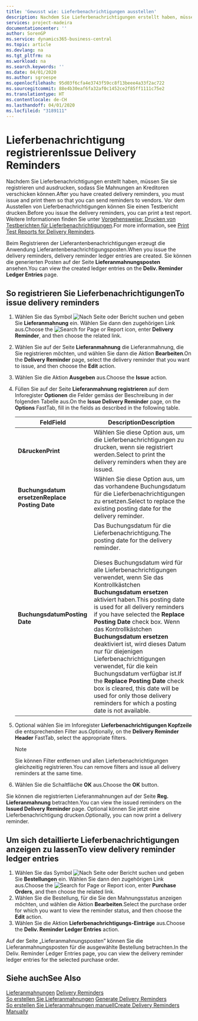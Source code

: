 ```yaml
---
title: 'Gewusst wie: Lieferbenachrichtigungen ausstellen'
description: Nachdem Sie Lieferbenachrichtigungen erstellt haben, müssen Sie sie registrieren und ausdrucken, sodass Sie Mahnungen an Kreditoren verschicken können. Vor dem Ausstellen von Lieferbenachrichtigungen können Sie einen Testbericht drucken.
services: project-madeira
documentationcenter: ''
author: SorenGP
ms.service: dynamics365-business-central
ms.topic: article
ms.devlang: na
ms.tgt_pltfrm: na
ms.workload: na
ms.search.keywords: ''
ms.date: 04/01/2020
ms.author: sgroespe
ms.openlocfilehash: 95d03f6cfa4e3743f59cc8f13beee4a33f2ac722
ms.sourcegitcommit: 88e4b30eaf6fa32af0c1452ce2f85ff1111c75e2
ms.translationtype: HT
ms.contentlocale: de-CH
ms.lasthandoff: 04/01/2020
ms.locfileid: "3189111"
---
```

# <a name="issue-delivery-reminders"></a><span data-ttu-id="d8a76-104">Lieferbenachrichtigung registrieren</span><span class="sxs-lookup"><span data-stu-id="d8a76-104">Issue Delivery Reminders</span></span>
<span data-ttu-id="d8a76-105">Nachdem Sie Lieferbenachrichtigungen erstellt haben, müssen Sie sie registrieren und ausdrucken, sodass Sie Mahnungen an Kreditoren verschicken können.</span><span class="sxs-lookup"><span data-stu-id="d8a76-105">After you have created delivery reminders, you must issue and print them so that you can send reminders to vendors.</span></span> <span data-ttu-id="d8a76-106">Vor dem Ausstellen von Lieferbenachrichtigungen können Sie einen Testbericht drucken.</span><span class="sxs-lookup"><span data-stu-id="d8a76-106">Before you issue the delivery reminders, you can print a test report.</span></span> <span data-ttu-id="d8a76-107">Weitere Informationen finden Sie unter [Vorgehensweise: Drucken von Testberichten für  Lieferbenachrichtigungen](how-to-print-test-reports-for-delivery-reminders.md).</span><span class="sxs-lookup"><span data-stu-id="d8a76-107">For more information, see [Print Test Reports for Delivery Reminders](how-to-print-test-reports-for-delivery-reminders.md).</span></span>  

<span data-ttu-id="d8a76-108">Beim Registrieren der Lieferantenbenachrichtigungen erzeugt die Anwendung Lieferantenbenachrichtigungsposten.</span><span class="sxs-lookup"><span data-stu-id="d8a76-108">When you issue the delivery reminders, delivery reminder ledger entries are created.</span></span> <span data-ttu-id="d8a76-109">Sie können die generierten Posten auf der Seite **Lieferanmahnungsposten** ansehen.</span><span class="sxs-lookup"><span data-stu-id="d8a76-109">You can view the created ledger entries on the **Deliv. Reminder Ledger Entries** page.</span></span>  

## <a name="to-issue-delivery-reminders"></a><span data-ttu-id="d8a76-110">So registrieren Sie Lieferbenachrichtigungen</span><span class="sxs-lookup"><span data-stu-id="d8a76-110">To issue delivery reminders</span></span>  

1.  <span data-ttu-id="d8a76-111">Wählen Sie das Symbol ![Nach Seite oder Bericht suchen](../../media/ui-search/search_small.png "Symbol 'Nach Seite oder Bericht suchen'") und geben Sie **Lieferanmahnung** ein. Wählen Sie dann den zugehörigen Link aus.</span><span class="sxs-lookup"><span data-stu-id="d8a76-111">Choose the ![Search for Page or Report](../../media/ui-search/search_small.png "Search for Page or Report icon") icon, enter **Delivery Reminder**, and then choose the related link.</span></span>  
2.  <span data-ttu-id="d8a76-112">Wählen Sie auf der Seite **Lieferanmahnung** die Lieferanmahnung, die Sie registrieren möchten, und wählen Sie dann die Aktion **Bearbeiten**.</span><span class="sxs-lookup"><span data-stu-id="d8a76-112">On the **Delivery Reminder** page, select the delivery reminder that you want to issue, and then choose the **Edit** action.</span></span>  
3.  <span data-ttu-id="d8a76-113">Wählen Sie die Aktion **Ausgeben** aus.</span><span class="sxs-lookup"><span data-stu-id="d8a76-113">Choose the **Issue** action.</span></span>  
4.  <span data-ttu-id="d8a76-114">Füllen Sie auf der Seite **Lieferanmahnung registrieren** auf dem Inforegister **Optionen** die Felder gemäss der Beschreibung in der folgenden Tabelle aus.</span><span class="sxs-lookup"><span data-stu-id="d8a76-114">On the **Issue Delivery Reminder** page, on the **Options** FastTab, fill in the fields as described in the following table.</span></span>  

    |<span data-ttu-id="d8a76-115">Feld</span><span class="sxs-lookup"><span data-stu-id="d8a76-115">Field</span></span>|<span data-ttu-id="d8a76-116">Description</span><span class="sxs-lookup"><span data-stu-id="d8a76-116">Description</span></span>|  
    |---------------------------------|---------------------------------------|  
    |<span data-ttu-id="d8a76-117">**D&rucken**</span><span class="sxs-lookup"><span data-stu-id="d8a76-117">**Print**</span></span>|<span data-ttu-id="d8a76-118">Wählen Sie diese Option aus, um die Lieferbenachrichtigungen zu drucken, wenn sie registriert werden.</span><span class="sxs-lookup"><span data-stu-id="d8a76-118">Select to print the delivery reminders when they are issued.</span></span>|  
    |<span data-ttu-id="d8a76-119">**Buchungsdatum ersetzen**</span><span class="sxs-lookup"><span data-stu-id="d8a76-119">**Replace Posting Date**</span></span>|<span data-ttu-id="d8a76-120">Wählen Sie diese Option aus, um das vorhandene Buchungsdatum für die Lieferbenachrichtigungen zu ersetzen.</span><span class="sxs-lookup"><span data-stu-id="d8a76-120">Select to replace the existing posting date for the delivery reminder.</span></span>|  
    |<span data-ttu-id="d8a76-121">**Buchungsdatum**</span><span class="sxs-lookup"><span data-stu-id="d8a76-121">**Posting Date**</span></span>|<span data-ttu-id="d8a76-122">Das Buchungsdatum für die Lieferbenachrichtigung.</span><span class="sxs-lookup"><span data-stu-id="d8a76-122">The posting date for the delivery reminder.</span></span><br /><br /> <span data-ttu-id="d8a76-123">Dieses Buchungsdatum wird für alle Lieferbenachrichtigungen verwendet, wenn Sie das Kontrollkästchen **Buchungsdatum ersetzen** aktiviert haben.</span><span class="sxs-lookup"><span data-stu-id="d8a76-123">This posting date is used for all delivery reminders if you have selected the **Replace Posting Date** check box.</span></span> <span data-ttu-id="d8a76-124">Wenn das Kontrollkästchen **Buchungsdatum ersetzen** deaktiviert ist, wird dieses Datum nur für diejenigen Lieferbenachrichtigungen verwendet, für die kein Buchungsdatum verfügbar ist.</span><span class="sxs-lookup"><span data-stu-id="d8a76-124">If the **Replace Posting Date** check box is cleared, this date will be used for only those delivery reminders for which a posting date is not available.</span></span>|  

5.  <span data-ttu-id="d8a76-125">Optional wählen Sie im Inforegister **Lieferbenachrichtigungen Kopfzeile** die entsprechenden Filter aus.</span><span class="sxs-lookup"><span data-stu-id="d8a76-125">Optionally, on the **Delivery Reminder Header** FastTab, select the appropriate filters.</span></span>  

    > [!NOTE]  
    >  <span data-ttu-id="d8a76-126">Sie können Filter entfernen und allen Lieferbenachrichtigungen gleichzeitig registrieren.</span><span class="sxs-lookup"><span data-stu-id="d8a76-126">You can remove filters and issue all delivery reminders at the same time.</span></span>  

6.  <span data-ttu-id="d8a76-127">Wählen Sie die Schaltfläche **OK** aus.</span><span class="sxs-lookup"><span data-stu-id="d8a76-127">Choose the **OK** button.</span></span>  

<span data-ttu-id="d8a76-128">Sie können die registrierten Lieferanmahnungen auf der Seite **Reg. Lieferanmahnung** betrachten.</span><span class="sxs-lookup"><span data-stu-id="d8a76-128">You can view the issued reminders on the **Issued Delivery Reminder** page.</span></span> <span data-ttu-id="d8a76-129">Optional können Sie jetzt eine Lieferbenachrichtigung drucken.</span><span class="sxs-lookup"><span data-stu-id="d8a76-129">Optionally, you can now print a delivery reminder.</span></span>  

## <a name="to-view-delivery-reminder-ledger-entries"></a><span data-ttu-id="d8a76-130">Um sich detaillierte Lieferbenachrichtigungen anzeigen zu lassen</span><span class="sxs-lookup"><span data-stu-id="d8a76-130">To view delivery reminder ledger entries</span></span>  

1.  <span data-ttu-id="d8a76-131">Wählen Sie das Symbol ![Nach Seite oder Bericht suchen](../../media/ui-search/search_small.png "Symbol 'Nach Seite oder Bericht suchen'") und geben Sie **Bestellungen** ein. Wählen Sie dann den zugehörigen Link aus.</span><span class="sxs-lookup"><span data-stu-id="d8a76-131">Choose the ![Search for Page or Report](../../media/ui-search/search_small.png "Search for Page or Report icon") icon, enter **Purchase Orders**, and then choose the related link.</span></span>  
2.  <span data-ttu-id="d8a76-132">Wählen Sie die Bestellung, für die Sie den Mahnungsstatus anzeigen möchten, und wählen die Aktion **Bearbeiten**.</span><span class="sxs-lookup"><span data-stu-id="d8a76-132">Select the purchase order for which you want to view the reminder status, and then choose the **Edit** action.</span></span>  
3.  <span data-ttu-id="d8a76-133">Wählen Sie die Aktion **Lieferbenachrichtigungs-Einträge** aus.</span><span class="sxs-lookup"><span data-stu-id="d8a76-133">Choose the **Deliv. Reminder Ledger Entries** action.</span></span>  

<span data-ttu-id="d8a76-134">Auf der Seite „Lieferanmahnungsposten” können Sie die Lieferanmahnungsposten für die ausgewählte Bestellung betrachten.</span><span class="sxs-lookup"><span data-stu-id="d8a76-134">In the Deliv. Reminder Ledger Entries page, you can view the delivery reminder ledger entries for the selected purchase order.</span></span>  

## <a name="see-also"></a><span data-ttu-id="d8a76-135">Siehe auch</span><span class="sxs-lookup"><span data-stu-id="d8a76-135">See Also</span></span>  
 <span data-ttu-id="d8a76-136">[Lieferanmahnungen](delivery-reminders.md) </span><span class="sxs-lookup"><span data-stu-id="d8a76-136">[Delivery Reminders](delivery-reminders.md) </span></span>  
 <span data-ttu-id="d8a76-137">[So erstellen Sie Lieferanmahnungen](how-to-generate-delivery-reminders.md) </span><span class="sxs-lookup"><span data-stu-id="d8a76-137">[Generate Delivery Reminders](how-to-generate-delivery-reminders.md) </span></span>  
 [<span data-ttu-id="d8a76-138">So erstellen Sie Lieferanmahnungen manuell</span><span class="sxs-lookup"><span data-stu-id="d8a76-138">Create Delivery Reminders Manually</span></span>](how-to-create-delivery-reminders-manually.md)
